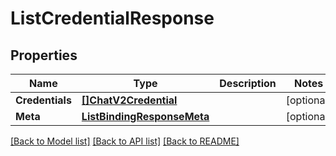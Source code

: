 # ListCredentialResponse

## Properties

Name | Type | Description | Notes
------------ | ------------- | ------------- | -------------
**Credentials** | [**[]ChatV2Credential**](ChatV2Credential.md) |  |[optional] 
**Meta** | [**ListBindingResponseMeta**](ListBindingResponseMeta.md) |  |[optional] 

[[Back to Model list]](../README.md#documentation-for-models) [[Back to API list]](../README.md#documentation-for-api-endpoints) [[Back to README]](../README.md)


